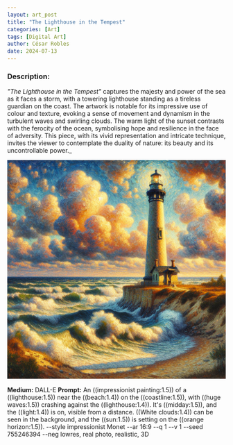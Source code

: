 ```yaml
---
layout: art_post
title: "The Lighthouse in the Tempest"
categories: [Art]
tags: [Digital Art]
author: César Robles
date: 2024-07-13
---
```

### Description:
*"The Lighthouse in the Tempest"* captures the majesty and power of the sea as it faces a storm, with a towering lighthouse standing as a tireless guardian on the coast. The artwork is notable for its impressive use of colour and texture, evoking a sense of movement and dynamism in the turbulent waves and swirling clouds. The warm light of the sunset contrasts with the ferocity of the ocean, symbolising hope and resilience in the face of adversity. This piece, with its vivid representation and intricate technique, invites the viewer to contemplate the duality of nature: its beauty and its uncontrollable power._

![The Lighthouse in the Tempest](/imag/digital_art/the_lighthouse_in_the_tempest.jpg)

**Medium:** DALL-E
**Prompt:** An ((impressionist painting:1.5)) of a ((lighthouse:1.5)) near the ((beach:1.4)) on the ((coastline:1.5)), with ((huge waves:1.5)) crashing against the ((lighthouse:1.4)). It's ((midday:1.5)), and the ((light:1.4)) is on, visible from a distance. ((White clouds:1.4)) can be seen in the background, and the ((sun:1.5)) is setting on the ((orange horizon:1.5)). --style impressionist Monet --ar 16:9 --q 1 --v 1 --seed 755246394 --neg lowres, real photo, realistic, 3D
